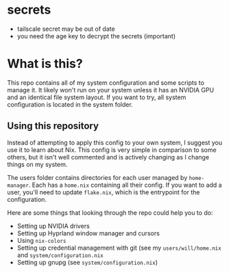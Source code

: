 # secrets
- tailscale secret may be out of date
- you need the age key to decrypt the secrets (important)

# What is this?
This repo contains all of my system configuration and some scripts to manage it. It likely won't run on your system unless it has an NVIDIA GPU and an identical file system layout. If you want to try, all system configuration is located in the system folder.
## Using this repository
Instead of attempting to apply this config to your own system, I suggest you use it to learn about Nix. This config is very simple in comparison to some others, but it isn't well commented and is actively changing as I change things on my system.

The users folder contains directories for each user managed by `home-manager`. Each has a `home.nix` containing all their config. If you want to add a user, you'll need to update `flake.nix`, which is the entrypoint for the configuration. 

Here are some things that looking through the repo could help you to do:
- Setting up NVIDIA drivers
- Setting up Hyprland window manager and cursors
- Using `nix-colors`
- Setting up credential management with git (see my `users/will/home.nix` and `system/configuration.nix`
- Setting up gnupg (see `system/configuration.nix`)
